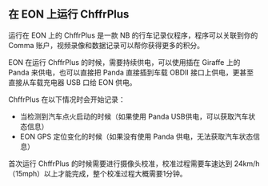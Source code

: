 ## 在 EON 上运行 ChffrPlus

运行在 EON 上的 ChffrPlus 是一款 NB 的行车记录仪程序，程序可以关联到你的 Comma 账户，视频录像和数据记录可以帮你获得更多的积分。

EON 在运行 ChffrPlus 的时候，需要持续供电，可以使用插在 Giraffe 上的 Panda 来供电，也可以直接把 Panda 直接插到车载 OBDII 接口上供电，更甚至直接从车载充电器 USB 口给 EON 供电。

ChffrPlus 在以下情况时会开始记录：

* 当检测到汽车点火启动的时候（如果使用 Panda USB供电，可以获取汽车状态信息）
* EON GPS 定位变化的时候（如果没有使用 Panda 供电，无法获取汽车状态信息）

首次运行 ChffrPlus 的时候需要进行摄像头校准，校准过程需要车速达到 24km/h（15mph）以上才能完成，整个校准过程大概需要1分钟。
